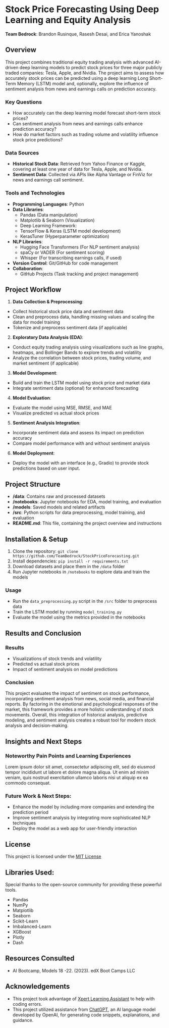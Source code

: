 # Stock Price Forecasting Using Deep Learning and Equity Analysis

**Team Bedrock**: Brandon Rusinque, Rasesh Desai, and Erica Yanoshak

## Overview
This project combines traditional equity trading analysis with advanced AI-driven deep learning models to predict stock prices for three major publicly traded companies: Tesla, Apple, and Nvidia. The project aims to assess how accurately stock prices can be predicted using a deep learning Long Short-Term Memory (LSTM) model and, optionally, explore the influence of sentiment analysis from news and earnings calls on prediction accuracy.

### Key Questions
* How accurately can the deep learning model forecast short-term stock prices?
* Can sentiment analysis from news and earnings calls enhance prediction accuracy?
* How do market factors such as trading volume and volatility influence stock price predictions?

### Data Sources
* **Historical Stock Data**: Retrieved from Yahoo Finance or Kaggle, covering at least one year of data for Tesla, Apple, and Nvidia.
* **Sentiment Data**: Collected via APIs like Alpha Vantage or FinViz for news and earnings call sentiment.

### Tools and Technologies
* **Programming Languages**: Python
* **Data Libraries**:
  * Pandas (Data manipulation)
  * Matplotlib & Seaborn (Visualization)
  * Deep Learning Framework:
  * TensorFlow & Keras (LSTM model development)
  * KerasTuner (Hyperparameter optimization)
* **NLP Libraries**:
  * Hugging Face Transformers (For NLP sentiment analysis)
  * spaCy or VADER (For sentiment scoring)
  * Whisper (For transcribing earnings calls, if used)
* **Version Control**: Git/GitHub for code management
* **Collaboration**:
  * GitHub Projects (Task tracking and project management)

## Project Workflow
1. **Data Collection & Preprocessing**:
  * Collect historical stock price data and sentiment data
  * Clean and preprocess data, handling missing values and scaling the data for model training
  * Tokenize and preprocess sentiment data (if applicable)

2. **Exploratory Data Analysis (EDA)**:
  * Conduct equity trading analysis using visualizations such as line graphs, heatmaps, and Bollinger Bands to explore trends and volatility
  * Analyze the correlation between stock prices, trading volume, and market sentiment (if applicable)

3. **Model Development**:
  * Build and train the LSTM model using stock price and market data
  * Integrate sentiment data (optional) for enhanced forecasting

4. **Model Evaluation**:
  * Evaluate the model using MSE, RMSE, and MAE
  * Visualize predicted vs actual stock prices

5. **Sentiment Analysis Integration**:
  * Incorporate sentiment data and assess its impact on prediction accuracy
  * Compare model performance with and without sentiment analysis

6. **Model Deployment**:
  * Deploy the model with an interface (e.g., Gradio) to provide stock predictions based on user input.

## Project Structure
* **/data**: Contains raw and processed datasets
* **/notebooks**: Jupyter notebooks for EDA, model training, and evaluation
* **/models**: Saved models and related artifacts
* **/src**: Python scripts for data preprocessing, model training, and evaluation
* **README.md**: This file, containing the project overview and instructions

## Installation & Setup
1. Clone the repository: `git clone https://github.com/TeamBedrock/StockPriceForecasting.git`
2. Install dependencies:
    `pip install -r requirements.txt`
3. Download datasets and place them in the `/data` folder
4. Run Jupyter notebooks in `/notebooks` to explore data and train the models

### Usage
* Run the `data_preprocessing.py` script in the `/src` folder to preprocess data
* Train the LSTM model by running `model_training.py`
* Evaluate the model using the metrics provided in the notebooks

## Results and Conclusion 
### Results
* Visualizations of stock trends and volatility
* Predicted vs actual stock prices
* Impact of sentiment analysis on model predictions

### Conclusion
This project evaluates the impact of sentiment on stock performance, incorporating sentiment analysis from news, social media, and financial reports. By factoring in the emotional and psychological responses of the market, this framework provides a more holistic understanding of stock movements. Overall, this integration of historical analysis, predictive modeling, and sentiment analysis creates a robust tool for modern stock analysis and decision-making.


## Insights and Next Steps
### Noteworthy Pain Points and Learning Experiences
Lorem ipsum dolor sit amet, consectetur adipiscing elit, sed do eiusmod tempor incididunt ut labore et dolore magna aliqua. Ut enim ad minim veniam, quis nostrud exercitation ullamco laboris nisi ut aliquip ex ea commodo consequat. 

### Future Work & Next Steps:
* Enhance the model by including more companies and extending the prediction period
* Improve sentiment analysis by integrating more sophisticated NLP techniques
* Deploy the model as a web app for user-friendly interaction


## License
This project is licensed under the [MIT License](./LICENSE.txt)


## Libraries Used:
Special thanks to the open-source community for providing these powerful tools.
* Pandas
* NumPy
* Matplotlib
* Seaborn
* Scikit-Learn
* Imbalanced-Learn
* XGBoost
* Plotly
* Dash


## Resources Consulted 
* AI Bootcamp, Models 18 -22. (2023). edX Boot Camps LLC

## Acknowledgements
* This project took advantage of [Xpert Learning Assistant](https://bootcampspot.instructure.com/courses/6141/external_tools/313) to help with coding errors.
* This project utilized assistance from [ChatGPT](https://openai.com/chatgpt), an AI language model developed by OpenAI, for generating code snippets, explanations, and guidance.










